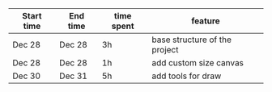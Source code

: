 | Start time  | End time | time spent | feature |
|-----------|-------------|-------------|-------------|
| Dec 28 |  Dec 28 | 3h | base structure of the project |
| Dec 28 |  Dec 28 | 1h | add custom size canvas|
| Dec 30 |  Dec 31 | 5h | add tools for draw|
